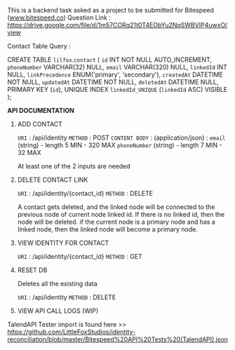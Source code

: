This is a backend task asked as a project to be submitted for Bitespeed (www.bitespeed.co) 
Question Link : https://drive.google.com/file/d/1m57CORq21t0T4EObYu2NqSWBVIP4uwxO/view

Contact Table Query :

CREATE TABLE `lilfox`.`contact` (
`id` INT NOT NULL AUTO_INCREMENT,
`phoneNumber` VARCHAR(32) NULL,
`email` VARCHAR(320) NULL,
`linkedId` INT NULL,
`linkPrecedence` ENUM('primary', 'secondary'),
`createdAt` DATETIME NOT NULL,
`updatedAt` DATETIME NOT NULL,
`deletedAt` DATETIME NULL,
PRIMARY KEY (`id`),
UNIQUE INDEX `linkedId_UNIQUE` (`linkedId` ASC) VISIBLE
);

**API DOCUMENTATION**

1. ADD CONTACT

    `URI` : /api/identity
    `METHOD` : POST
    `CONTENT BODY` : (application/json) : 
            `email` (string) - length 5 MIN - 320 MAX
            `phoneNumber` (string) - length 7 MIN - 32 MAX
   
    At least one of the 2 inputs are needed

2. DELETE CONTACT LINK
    
    `URI` : /api/identity/{contact_id}
    `METHOD` : DELETE
   
    A contact gets deleted, and the linked node will be connected to the previous node of current node
    linked id. If there is no linked id, then the node will be deleted.
    if the current node is a primary node and has a linked node,
   then the linked node will become a primary node.
   

3. VIEW IDENTITY FOR CONTACT

   `URI` : /api/identity/{contact_id}
   `METHOD` : GET
   
4. RESET DB

    Deletes all the existing data
    
    `URI` : /api/identity
    `METHOD` : DELETE

5. VIEW API CALL LOGS (WIP)

TalendAPI Tester import is found here >> https://github.com/LittleFoxStudios/identity-reconciliation/blob/master/Bitespeed%20API%20Tests%20(TalendAPI).json
